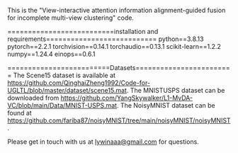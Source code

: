 This is the "View-interactive attention information alignment-guided fusion for incomplete multi-view clustering" code.



==========================installation and requirements===========================
python==3.8.13
pytorch==2.2.1
torchvision==0.14.1
torchaudio==0.13.1
scikit-learn==1.2.2
numpy==1.24.4
einops==0.6.1

=========================Datasets========================
The Scene15 dataset is available at https://github.com/QinghaiZheng1992/Code-for-UGLTL/blob/master/dataset/scene15.mat.
The MNISTUSPS dataset can be downloaded from https://github.com/YangSkywalker/L1-MvDA-VC/blob/main/Data/MNIST-USPS.mat. 
The NoisyMNIST dataset can be found at https://github.com/fariba87/noisyMNIST/tree/main/noisyMNIST/noisyMNIST.

Please get in touch with us at lywinaaa@gmail.com for questions.
